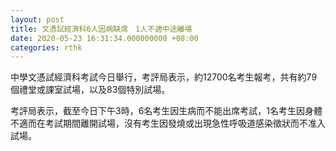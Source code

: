 ```yaml
---
layout: post
title: 文憑試經濟科6人因病缺席　1人不適中途離場
date: 2020-05-23 16:31:34.000000000 +08:00
categories: rthk
---
```


中學文憑試經濟科考試今日舉行，考評局表示，約12700名考生報考，共有約79個禮堂或課室試場，以及83個特別試場。

考評局表示，截至今日下午3時，6名考生因生病而不能出席考試，1名考生因身體不適而在考試期間離開試場，沒有考生因發燒或出現急性呼吸道感染徵狀而不准入試場。
